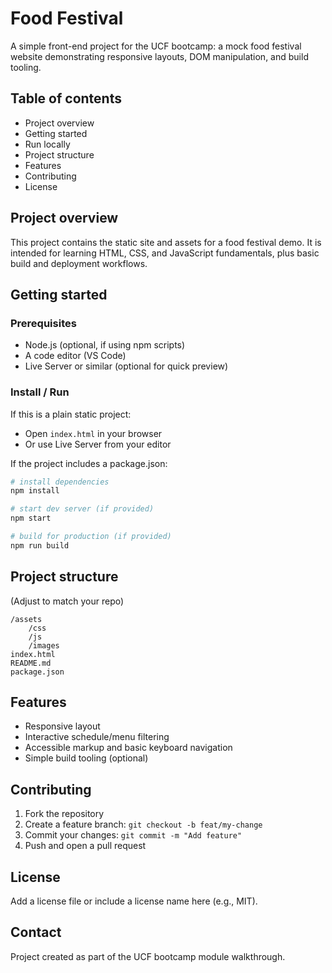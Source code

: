 # Food Festival

A simple front-end project for the UCF bootcamp: a mock food festival website demonstrating responsive layouts, DOM manipulation, and build tooling.

## Table of contents

- Project overview
- Getting started
- Run locally
- Project structure
- Features
- Contributing
- License

## Project overview

This project contains the static site and assets for a food festival demo. It is intended for learning HTML, CSS, and JavaScript fundamentals, plus basic build and deployment workflows.

## Getting started

### Prerequisites

- Node.js (optional, if using npm scripts)
- A code editor (VS Code)
- Live Server or similar (optional for quick preview)

### Install / Run

If this is a plain static project:

- Open `index.html` in your browser
- Or use Live Server from your editor

If the project includes a package.json:

```bash
# install dependencies
npm install

# start dev server (if provided)
npm start

# build for production (if provided)
npm run build
```

## Project structure

(Adjust to match your repo)

```
/assets
    /css
    /js
    /images
index.html
README.md
package.json
```

## Features

- Responsive layout
- Interactive schedule/menu filtering
- Accessible markup and basic keyboard navigation
- Simple build tooling (optional)

## Contributing

1. Fork the repository
2. Create a feature branch: `git checkout -b feat/my-change`
3. Commit your changes: `git commit -m "Add feature"`
4. Push and open a pull request

## License

Add a license file or include a license name here (e.g., MIT).

## Contact

Project created as part of the UCF bootcamp module walkthrough.
